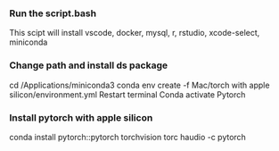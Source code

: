 ### Run the script.bash
This scipt will install vscode, docker, mysql, r, rstudio, xcode-select, miniconda
### Change path and install ds package 
cd /Applications/miniconda3
conda env create -f Mac/torch with apple silicon/environment.yml
Restart terminal
Conda activate Pytorch

### Install pytorch with apple silicon
conda install pytorch::pytorch torchvision torc haudio -с pytorch
